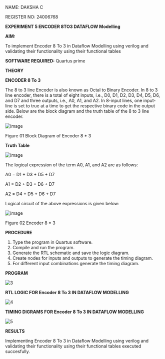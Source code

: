 NAME: DAKSHA C

REGISTER NO: 24006768

**EXPERIMENT 5 ENCODER 8TO3 DATAFLOW Modelling**

**AIM:**

To implement  Encoder 8 To 3 in Dataflow Modelling using verilog and validating their functionality using their functional tables

**SOFTWARE REQUIRED:** Quartus prime

**THEORY**

**ENCODER 8 To 3**

The 8 to 3 line Encoder is also known as Octal to Binary Encoder. In 8 to 3 line encoder, there is a total of eight inputs, i.e., D0, D1, D2, D3, D4, D5, D6, and D7 and three outputs, i.e., A0, A1, and A2. In 8-input lines, one input-line is set to true at a time to get the respective binary code in the output side. Below are the block diagram and the truth table of the 8 to 3 line encoder.

![image](https://github.com/naavaneetha/ENCODER8TO3DATAFLOW/assets/154305477/0bc242c1-eb9e-4c47-afe5-30428470efc3)

Figure 01  Block Diagram of Encoder 8 * 3

**Truth Table**

![image](https://github.com/naavaneetha/ENCODER8TO3DATAFLOW/assets/154305477/35496b14-ae6e-4cd1-9abd-d6736b576575)

The logical expression of the term A0, A1, and A2 are as follows:

A0 = D1 + D3 + D5 + D7

A1 = D2 + D3 + D6 + D7

A2 = D4 + D5 + D6 + D7

Logical circuit of the above expressions is given below:

![image](https://github.com/naavaneetha/ENCODER8TO3DATAFLOW/assets/154305477/95acaee6-c873-4c75-89eb-ef09fb158053)

Figure 02  Encoder 8 * 3

**PROCEDURE**

1. Type the program in Quartus software.
2. Compile and run the program.
3. Generate the RTL schematic and save the logic diagram.
4. Create nodes for inputs and outputs to generate the timing diagram.
5. For different input combinations generate the timing diagram.

**PROGRAM**

![3](https://github.com/user-attachments/assets/a1742475-bc87-48f6-8e5c-44c272bb97c3)

**RTL LOGIC FOR Encoder 8 To 3 IN DATAFLOW MODELLING**

![4](https://github.com/user-attachments/assets/307a8e77-d418-46d9-9827-17a3f4108db8)

**TIMING DIGRAMS FOR Encoder 8 To 3 IN DATAFLOW MODELLING**

![5](https://github.com/user-attachments/assets/d2c28d68-6cca-4741-81cf-2433397f2769)

**RESULTS**

Implementing Encoder 8 To 3 in Dataflow Modelling using verilog and validating their functionality
using their functional tables executed succesfully.




